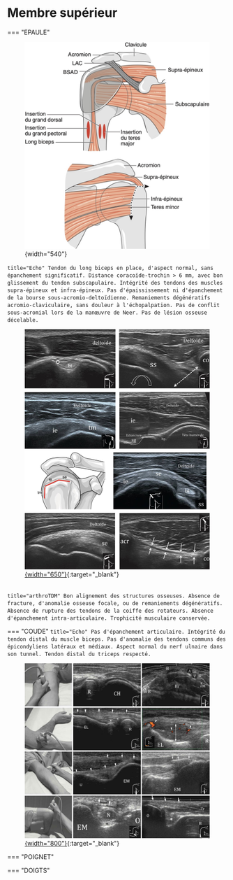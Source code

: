 # Membre supérieur

=== "EPAULE"
    <figure markdown="span">
        ![](assets/coiffe.jpg){width="540"}  
    </figure>
    ``` title="Echo"
    Tendon du long biceps en place, d'aspect normal, sans épanchement significatif.
    Distance coracoïde-trochin > 6 mm, avec bon glissement du tendon subscapulaire.
    Intégrité des tendons des muscles supra-épineux et infra-épineux.
    Pas d'épaississement ni d'épanchement de la bourse sous-acromio-deltoïdienne.
    Remaniements dégénératifs acromio-claviculaire, sans douleur à l'échopalpation.
    Pas de conflit sous-acromial lors de la manœuvre de Neer.
    Pas de lésion osseuse décelable.
    ```
    <figure markdown="span">
        [![](assets/epaule.jpg){width="650"}](https://www.youtube.com/watch?v=CDN2kX3YkZQ&t=51s){:target="_blank"} 
    </figure>  
    ``` title="arthroTDM"
    Bon alignement des structures osseuses.
    Absence de fracture, d'anomalie osseuse focale, ou de remaniements dégénératifs.
    Absence de rupture des tendons de la coiffe des rotateurs.
    Absence d'épanchement intra-articulaire.
    Trophicité musculaire conservée.
    ```

=== "COUDE"
    ``` title="Echo"
    Pas d'épanchement articulaire.
    Intégrité du tendon distal du muscle biceps.
    Pas d'anomalie des tendons communs des épicondyliens latéraux et médiaux.
    Aspect normal du nerf ulnaire dans son tunnel.
    Tendon distal du triceps respecté.
    ```
    <figure markdown="span">
        [![](assets/coude.jpg){width="800"}](https://www.youtube.com/watch?v=CDN2kX3YkZQ&t=51s){:target="_blank"} 
    </figure>  

=== "POIGNET"

=== "DOIGTS"